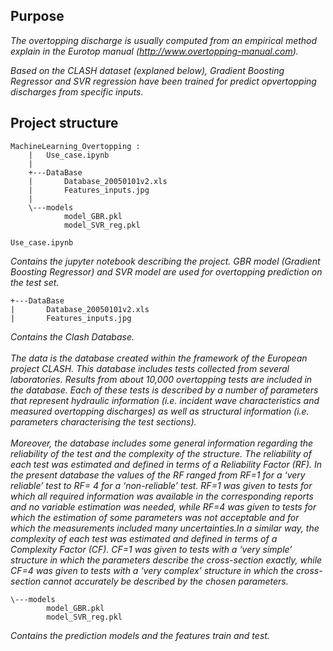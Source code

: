 ## Purpose

<i>The overtopping discharge is usually computed from an empirical method explain in the Eurotop manual (http://www.overtopping-manual.com).
  
Based on the CLASH dataset (explaned below), Gradient Boosting Regressor and SVR regression have been trained for predict opvertopping discharges from specific inputs.</i>

## Project structure
```
MachineLearning_Overtopping :
    |   Use_case.ipynb
    |
    +---DataBase
    |       Database_20050101v2.xls
    |       Features_inputs.jpg
    |
    \---models
            model_GBR.pkl
            model_SVR_reg.pkl
```
```
Use_case.ipynb
```
<i>Contains the jupyter notebook describing the project. GBR model (Gradient Boosting Regressor) and SVR model are used for overtopping prediction on the test set.</i>
````
+---DataBase
|       Database_20050101v2.xls
|       Features_inputs.jpg
````
<i>Contains the Clash Database.<br/><br/> 
The data is the database created within the framework of
the European project CLASH. This database includes tests
collected from several laboratories. Results from about 10,000 overtopping tests are included in
the database. Each of these tests is described by a number of
parameters that represent hydraulic information (i.e. incident
wave characteristics and measured overtopping discharges) as
well as structural information (i.e. parameters characterising the test sections).<br/><br/> 
Moreover, the database includes some general
information regarding the reliability of the test and the
complexity of the structure. The reliability of each test was
estimated and defined in terms of a Reliability Factor (RF). In
the present database the values of the RF ranged from RF=1 for
a ‘very reliable’ test to RF= 4 for a ‘non-reliable’ test. RF=1
was given to tests for which all required information was
available in the corresponding reports and no variable
estimation was needed, while RF=4 was given to tests for
which the estimation of some parameters was not acceptable
and for which the measurements included many uncertainties.In a similar way, the complexity of each test was estimated and
defined in terms of a Complexity Factor (CF). CF=1 was given
to tests with a ‘very simple’ structure in which the parameters
describe the cross-section exactly, while CF=4 was given to
tests with a ‘very complex’ structure in which the cross-section
cannot accurately be described by the chosen parameters.</i>

```  
\---models
        model_GBR.pkl
        model_SVR_reg.pkl
 ``` 
<i>Contains the prediction models and the features train and test. </i>
